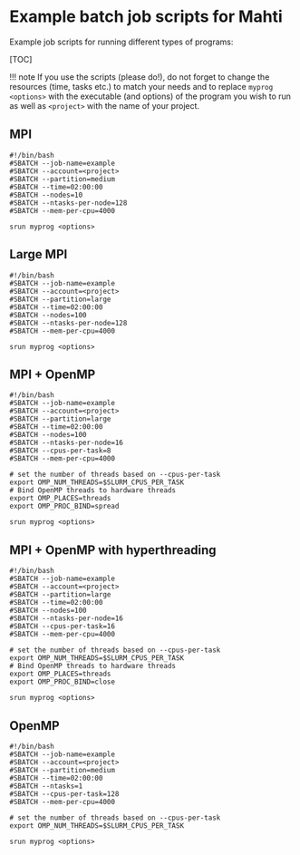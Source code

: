 # Example batch job scripts for Mahti

Example job scripts for running different types of programs:

[TOC]

!!! note
    If you use the scripts (please do!), do not forget to change the resources
    (time, tasks etc.) to match your needs and to replace `myprog <options>`
    with the executable (and options) of the program you wish to run as well
    as `<project>` with the name of your project.



## MPI

```
#!/bin/bash
#SBATCH --job-name=example
#SBATCH --account=<project>
#SBATCH --partition=medium
#SBATCH --time=02:00:00
#SBATCH --nodes=10
#SBATCH --ntasks-per-node=128
#SBATCH --mem-per-cpu=4000

srun myprog <options>
```

## Large MPI

```
#!/bin/bash
#SBATCH --job-name=example
#SBATCH --account=<project>
#SBATCH --partition=large
#SBATCH --time=02:00:00
#SBATCH --nodes=100
#SBATCH --ntasks-per-node=128
#SBATCH --mem-per-cpu=4000

srun myprog <options>

```
## MPI + OpenMP

```
#!/bin/bash
#SBATCH --job-name=example
#SBATCH --account=<project>
#SBATCH --partition=large
#SBATCH --time=02:00:00
#SBATCH --nodes=100
#SBATCH --ntasks-per-node=16
#SBATCH --cpus-per-task=8
#SBATCH --mem-per-cpu=4000

# set the number of threads based on --cpus-per-task
export OMP_NUM_THREADS=$SLURM_CPUS_PER_TASK
# Bind OpenMP threads to hardware threads
export OMP_PLACES=threads
export OMP_PROC_BIND=spread

srun myprog <options>
```

## MPI + OpenMP with hyperthreading

```
#!/bin/bash
#SBATCH --job-name=example
#SBATCH --account=<project>
#SBATCH --partition=large
#SBATCH --time=02:00:00
#SBATCH --nodes=100
#SBATCH --ntasks-per-node=16
#SBATCH --cpus-per-task=16
#SBATCH --mem-per-cpu=4000

# set the number of threads based on --cpus-per-task
export OMP_NUM_THREADS=$SLURM_CPUS_PER_TASK
# Bind OpenMP threads to hardware threads
export OMP_PLACES=threads
export OMP_PROC_BIND=close

srun myprog <options>
```


## OpenMP

```
#!/bin/bash
#SBATCH --job-name=example
#SBATCH --account=<project>
#SBATCH --partition=medium
#SBATCH --time=02:00:00
#SBATCH --ntasks=1
#SBATCH --cpus-per-task=128
#SBATCH --mem-per-cpu=4000

# set the number of threads based on --cpus-per-task
export OMP_NUM_THREADS=$SLURM_CPUS_PER_TASK

srun myprog <options>
```


